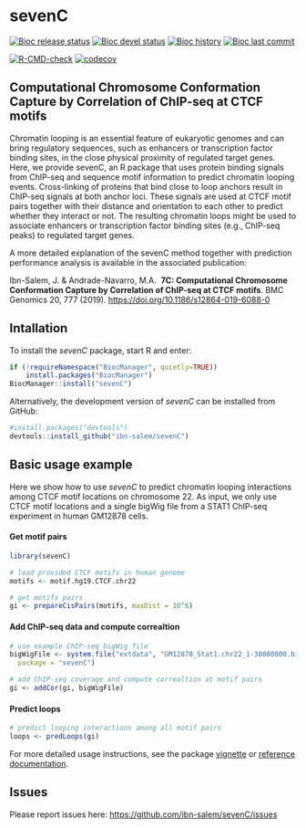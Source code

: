 
<!-- README.md is generated from README.Rmd. Please edit that file -->

# sevenC

[![Bioc release
status](http://www.bioconductor.org/shields/build/release/bioc/sevenC.svg)](https://bioconductor.org/checkResults/release/bioc-LATEST/sevenC)
[![Bioc devel
status](http://www.bioconductor.org/shields/build/devel/bioc/sevenC.svg)](https://bioconductor.org/checkResults/devel/bioc-LATEST/sevenC)
[![Bioc
history](https://bioconductor.org/shields/years-in-bioc/sevenC.svg)](https://bioconductor.org/packages/release/bioc/html/sevenC.html#since)
[![Bioc last
commit](https://bioconductor.org/shields/lastcommit/devel/bioc/sevenC.svg)](http://bioconductor.org/checkResults/devel/bioc-LATEST/sevenC/)

[![R-CMD-check](https://github.com/ibn-salem/sevenC/actions/workflows/R-CMD-check.yaml/badge.svg)](https://github.com/ibn-salem/sevenC/actions/workflows/R-CMD-check.yaml)
[![codecov](https://codecov.io/gh/ibn-salem/sevenC/branch/main/graph/badge.svg)](https://codecov.io/gh/ibn-salem/sevenC)

## Computational Chromosome Conformation Capture by Correlation of ChIP-seq at CTCF motifs

Chromatin looping is an essential feature of eukaryotic genomes and can
bring regulatory sequences, such as enhancers or transcription factor
binding sites, in the close physical proximity of regulated target
genes. Here, we provide sevenC, an R package that uses protein binding
signals from ChIP-seq and sequence motif information to predict
chromatin looping events. Cross-linking of proteins that bind close to
loop anchors result in ChIP-seq signals at both anchor loci. These
signals are used at CTCF motif pairs together with their distance and
orientation to each other to predict whether they interact or not. The
resulting chromatin loops might be used to associate enhancers or
transcription factor binding sites (e.g., ChIP-seq peaks) to regulated
target genes.

A more detailed explanation of the sevenC method together with
prediction performance analysis is available in the associated
publication:

Ibn-Salem, J. & Andrade-Navarro, M.A.  **7C: Computational Chromosome
Conformation Capture by Correlation of ChIP-seq at CTCF motifs**. BMC
Genomics 20, 777 (2019). <https://doi.org/10.1186/s12864-019-6088-0>

## Intallation

To install the *sevenC* package, start R and enter:

``` r
if (!requireNamespace("BiocManager", quietly=TRUE))
    install.packages("BiocManager")
BiocManager::install("sevenC")
```

Alternatively, the development version of *sevenC* can be installed from
GitHub:

``` r
#install.packages("devtools")
devtools::install_github("ibn-salem/sevenC")
```

## Basic usage example

Here we show how to use *sevenC* to predict chromatin looping
interactions among CTCF motif locations on chromosome 22. As input, we
only use CTCF motif locations and a single bigWig file from a STAT1
ChIP-seq experiment in human GM12878 cells.

#### Get motif pairs

``` r
library(sevenC)

# load provided CTCF motifs in human genome
motifs <- motif.hg19.CTCF.chr22

# get motifs pairs
gi <- prepareCisPairs(motifs, maxDist = 10^6)
```

#### Add ChIP-seq data and compute correaltion

``` r
# use example ChIP-seq bigWig file
bigWigFile <- system.file("extdata", "GM12878_Stat1.chr22_1-30000000.bigWig", 
  package = "sevenC")

# add ChIP-seq coverage and compute correaltion at motif pairs
gi <- addCor(gi, bigWigFile)
```

#### Predict loops

``` r
# predict looping interactions among all motif pairs
loops <- predLoops(gi)
```

For more detailed usage instructions, see the package
[vignette](https://ibn-salem.github.io/sevenC/articles/sevenC.html) or
[reference
documentation](https://ibn-salem.github.io/sevenC/reference/index.html).

## Issues

Please report issues here: <https://github.com/ibn-salem/sevenC/issues>
